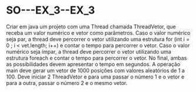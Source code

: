 # SO---EX_3--EX_3
Criar em java um projeto com uma Thread chamada ThreadVetor, que receba um valor
numérico e vetor como parâmetros. Caso o valor numérico seja par, a thread deve percorrer o
vetor utilizando uma estrutura for (int i = 0 ; i < vet.length; i++) e contar o tempo para percorrer
o vetor. Caso o valor numérico seja ímpar, a thread deve percorrer o vetor utilizando uma
estrutura foreach e contar o tempo para percorrer o vetor. No final, ambas as possibilidades
devem apresentar o tempo em segundos.
A operação main deve gerar um vetor de 1000 posições com valores aleatórios de 1 a 100.
Deve iniciar 2 ThreadVetor e para uma passar o número 1 e o vetor e para a outra, passar o
número 2 e o mesmo vetor.
